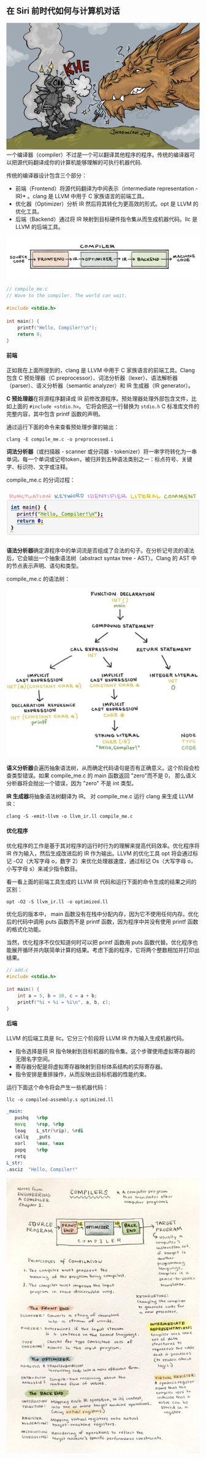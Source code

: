 ## 在 Siri 前时代如何与计算机对话

![1.jpg](1.jpg)
一个编译器（compiler）不过是一个可以翻译其他程序的程序。传统的编译器可以把源代码翻译成你的计算机能够理解的可执行机器代码.

传统的编译器设计包含三个部分：
* 前端（Frontend）将源代码翻译为中间表示（intermediate representation - IR)* 。clang 是 LLVM 中用于 C 家族语言的前端工具。
* 优化器（Optimizer）分析 IR 然后将其转化为更高效的形式。opt 是 LLVM 的优化工具。
* 后端（Backend）通过将 IR 映射到目标硬件指令集从而生成机器代码。llc 是 LLVM 的后端工具。
  
![compiler.jpg](2.jpg)

```c
// compile_me.c
// Wave to the compiler. The world can wait.

#include <stdio.h>

int main() {
    printf("Hello, Compiler!\n");
    return 0;
}
```

#### 前端
正如我在上面所提到的，clang 是 LLVM 中用于 C 家族语言的前端工具。Clang 包含 C 预处理器（C preprocessor）、词法分析器（lexer）、语法解析器（parser）、语义分析器（semantic analyzer）和 IR 生成器（IR generator）。

**C 预处理器**在将源程序翻译成 IR 前修改源程序。预处理器处理外部包含文件，比如上面的 `#include <stdio.h>`。 它将会把这一行替换为 `stdio.h` C 标准库文件的完整内容，其中包含 printf 函数的声明。

通过运行下面的命令来查看预处理步骤的输出：
```shell
clang -E compile_me.c -o preprocessed.i
```

**词法分析器**（或扫描器 - scanner 或分词器 - tokenizer）将一串字符转化为一串单词。每一个单词或记号token，被归并到五种语法类别之一：标点符号、关键字、标识符、文字或注释。

compile_me.c 的分词过程：

![progress.jpg](progress.jpg)

**语法分析器**确定源程序中的单词流是否组成了合法的句子。在分析记号流的语法后，它会输出一个抽象语法树（abstract syntax tree - AST）。Clang 的 AST 中的节点表示声明、语句和类型。

compile_me.c 的语法树：

![tree](tree.jpg)

**语义分析器**会遍历抽象语法树，从而确定代码语句是否有正确意义。这个阶段会检查类型错误。如果 compile_me.c 的 main 函数返回 "zero"而不是 0， 那么语义分析器将会抛出一个错误，因为 "zero" 不是 int 类型。

**IR 生成器**将抽象语法树翻译为 IR。
对 compile_me.c 运行 clang 来生成 LLVM IR：

```shell
clang -S -emit-llvm -o llvm_ir.ll compile_me.c
```

#### 优化程序

优化程序的工作是基于其对程序的运行时行为的理解来提高代码效率。优化程序将 IR 作为输入，然后生成改进后的 IR 作为输出。LLVM 的优化工具 opt 将会通过标记 -O2（大写字母 o，数字 2）来优化处理器速度，通过标记 Os（大写字母 o，小写字母 s）来减少指令数目。

看一看上面的前端工具生成的 LLVM IR 代码和运行下面的命令生成的结果之间的区别：

```shell
opt -O2 -S llvm_ir.ll -o optimized.ll
```
优化后的版本中， main 函数没有在栈中分配内存，因为它不使用任何内存。优化后的代码中调用 puts 函数而不是 printf 函数，因为程序中并没有使用 printf 函数的格式化功能。

当然，优化程序不仅仅知道何时可以把 printf 函数用 puts 函数代替。优化程序也能展开循环并内联简单计算的结果。考虑下面的程序，它将两个整数相加并打印出结果。
```c
// add.c
#include <stdio.h>

int main() {
    int a = 5, b = 10, c = a + b;
    printf("%i + %i = %i\n", a, b, c);
}
```

#### 后端

LLVM 的后端工具是 llc。它分三个阶段将 LLVM IR 作为输入生成机器代码。

* 指令选择是将 IR 指令映射到目标机器的指令集。这个步骤使用虚拟寄存器的无限名字空间。
* 寄存器分配是将虚拟寄存器映射到目标体系结构的实际寄存器。
* 指令安排是重排操作，从而反映出目标机器的性能约束。

运行下面这个命令将会产生一些机器代码：
```shell
llc -o compiled-assembly.s optimized.ll
```

```asm
_main:
   pushq   %rbp
   movq    %rsp, %rbp
   leaq    L_str(%rip), %rdi
   callq   _puts
   xorl    %eax, %eax
   popq    %rbp
   retq
L_str:
.asciz  "Hello, Compiler!"
```

![all.jpg](all.jpg)
